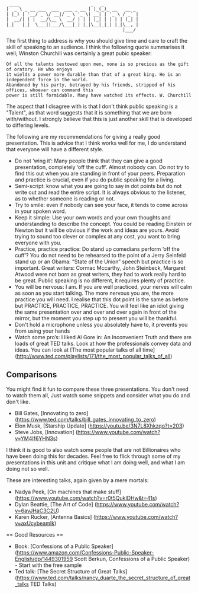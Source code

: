 ```
 ____                           _   _             
|  _ \ _ __ ___  ___  ___ _ __ | |_(_)_ __   __ _ 
| |_) | '__/ _ \/ __|/ _ \ '_ \| __| | '_ \ / _` |
|  __/| | |  __/\__ \  __/ | | | |_| | | | | (_| |
|_|   |_|  \___||___/\___|_| |_|\__|_|_| |_|\__, |
                                            |___/ 
```

The first thing to address is why you should give time and care to craft the skill of speaking to an audience. I think the following quote summarises it well; Winston Churchill was certainly a great pubic speaker:

```
Of all the talents bestowed upon men, none is so precious as the gift of oratory. He who enjoys 
it wields a power more durable than that of a great king. He is an independent force in the world. 
Abandoned by his party, betrayed by his friends, stripped of his offices, whoever can command this 
power is still formidable. Many have watched its effects. W. Churchill
```

The aspect that I disagree with is that I don't think public speaking is a "Talent", as that word suggests that it is something that we are born with/without. I strongly believe that this is just another skill that is developed to differing levels. 

The following are my recommendations for giving a really good presentation. This is advice that I think works well for me, I do understand that everyone will have a different style. 

* Do not ‘wing it’: Many people think that they can give a good presentation, completely ‘off the cuff’. Almost nobody can. Do not try to find this out when you are standing in front of your peers. Preparation and practice is crucial, even if you do public speaking for a living. 
* Semi-script: know what you are going to say in dot points but do not write out and read the entire script. It is always obvious to the listener, as to whether someone is reading or not.
* Try to smile: even if nobody can see your face, it tends to come across in your spoken word.
* Keep it simple: Use your own words and your own thoughts and understanding to describe the concept. You could be reading Einstein or Newton but it will be obvious if the work and ideas are yours. Avoid trying to sound too clever or complex at any cost, you want to bring everyone with you.
* Practice, practice practice: Do stand up comedians perform ‘off the cuff’? You do not need to be rehearsed to the point of a Jerry Seinfeld stand up or an Obama: “State of the Union” speech but practice is so important. Great writers: Cormac Mccarthy, John Steinbeck, Margaret Atwood were not born as great writers, they had to work really hard to be great. Public speaking is no different, it requires plenty of practice. 
* You will be nervous: I am. If you are well practiced, your nerves will calm as soon as you start talking. The more nervous you are, the more practice you will need. I realise that this dot point is the same as before but PRACTICE, PRACTICE, PRACTICE. You will feel like an idiot giving the same presentation over and over and over again in front of the mirror, but the moment you step up to present you will be thankful.
* Don't hold a microphone unless you absolutely have to, it prevents you from using your hands
* Watch some pro’s: I liked Al Gore in: An Inconvenient Truth and there are loads of great TED talks. Look at how the professionals convey data and ideas. You can look at [The most popular talks of all time] (http://www.ted.com/playlists/171/the_most_popular_talks_of_all)

## Comparisons 

You might find it fun to compare these three presentations. You don't need to watch them all, Just watch some snippets and consider what you do and don't like. 

* Bill Gates, [Innovating to zero] (https://www.ted.com/talks/bill_gates_innovating_to_zero)
* Elon Musk, [Starship Update] (https://youtu.be/3N7L8Xhkzqo?t=203)
* Steve Jobs, [Innovation] (https://www.youtube.com/watch?v=YM4If6YHN3s)

I think it is good to also watch some people that are not Billionaires who have been doing this for decades. Feel free to flick through some of my presentations in this unit and critique what I am doing well, and what I am doing not so well. 

These are interesting talks, again given by a mere mortals:

* Nadya Peek, [On machines that make stuff] (https://www.youtube.com/watch?v=r0t5QukIDHw&t=41s)
* Dylan Beattie, [The Art of Code] (https://www.youtube.com/watch?v=6avJHaC3C2U)
* Karen Rucker, [Antenna Basics] (https://www.youtube.com/watch?v=axUcybeamIk)

== Good Resources ==

* Book: [Confessions of a Public Speaker] (https://www.amazon.com/Confessions-Public-Speaker-English/dp/1449301959  Scott Berkun, Confessions of a Public Speaker) - Start with the free sample
* Ted talk: [The Secret Structure of Great Talks] (https://www.ted.com/talks/nancy_duarte_the_secret_structure_of_great_talks TED Talks)

